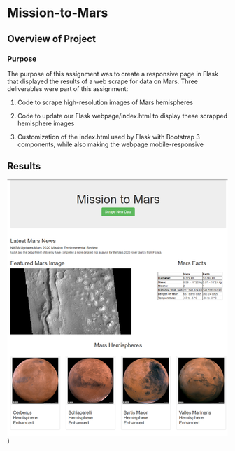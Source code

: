 # Mission-to-Mars

## Overview of Project

### Purpose
The purpose of this assignment was to create a responsive page in Flask that displayed the results of a web scrape for data on Mars. Three deliverables were part of this assignment:

1. Code to scrape high-resolution images of Mars hemispheres

2. Code to update our Flask webpage/index.html to display these scrapped hemisphere images

3. Customization of the index.html used by Flask with Bootstrap 3 components, while also making the webpage mobile-responsive

## Results
![Webpage](https://github.com/Nveatch/Mission-to-Mars/blob/main/Resources/page.png))